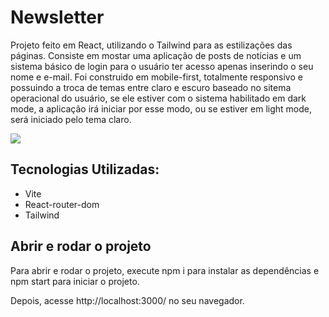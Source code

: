 # Newsletter
Projeto feito em React, utilizando o Tailwind para as estilizações das páginas. Consiste em mostar uma aplicação de posts de notícias e um sistema básico de login para o usuário ter acesso apenas inserindo o seu nome e e-mail. Foi construido em mobile-first, totalmente responsivo e possuindo a troca de temas entre claro e escuro baseado no sitema operacional do usuário, se ele estiver com o sistema habilitado em dark mode, a aplicação irá iniciar por esse modo, ou se estiver em light mode, será iniciado pelo tema claro.


<a href='https://newsletter-one-alpha.vercel.app/'>
<img src='https://user-images.githubusercontent.com/107640605/210414084-916071c7-6b23-418e-8039-f4cbdd703450.gif' />
</a>

## Tecnologias Utilizadas:
- Vite
- React-router-dom
- Tailwind

## Abrir e rodar o projeto

Para abrir e rodar o projeto, execute npm i para instalar as dependências e npm start para iniciar o projeto.

Depois, acesse http://localhost:3000/ no seu navegador.
